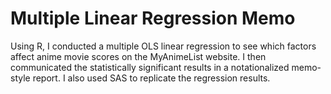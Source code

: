 # Multiple Linear Regression Memo
Using R, I conducted a multiple OLS linear regression to see which factors affect anime movie scores on the MyAnimeList website.
I then communicated the statistically significant results in a notationalized memo-style report. I also used SAS to replicate the regression results.

